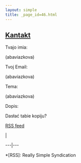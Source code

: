 ```yaml
---
layout: simple
title: _page_id=46.html 
---
```






## [Kantakt](http://lacinka.org/?page_id=46 "Kantakt")

Tvajo imia:

(abaviazkova)

Tvoj Email:

(abaviazkova)

Tema:

(abaviazkova)

Dopis:

Dasłać tabie kopiju?



[RSS feed](http://lacinka.org/?feed=rss2&p=46)


|

 
  
  
---|---  
  







 



  *[RSS]: Really Simple Syndication


